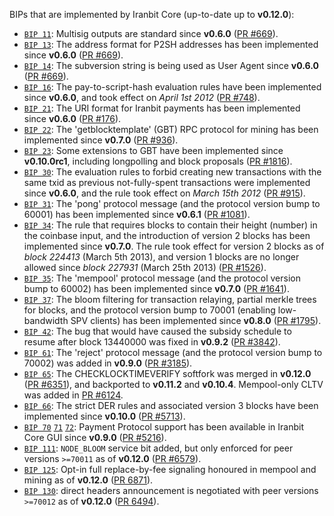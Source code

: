 BIPs that are implemented by Iranbit Core (up-to-date up to **v0.12.0**):

* [`BIP 11`](https://github.com/iranbit/bips/blob/master/bip-0011.mediawiki): Multisig outputs are standard since **v0.6.0** ([PR #669](https://github.com/iranbit/iranbit/pull/669)).
* [`BIP 13`](https://github.com/iranbit/bips/blob/master/bip-0013.mediawiki): The address format for P2SH addresses has been implemented since **v0.6.0** ([PR #669](https://github.com/iranbit/iranbit/pull/669)).
* [`BIP 14`](https://github.com/iranbit/bips/blob/master/bip-0014.mediawiki): The subversion string is being used as User Agent since **v0.6.0** ([PR #669](https://github.com/iranbit/iranbit/pull/669)).
* [`BIP 16`](https://github.com/iranbit/bips/blob/master/bip-0016.mediawiki): The pay-to-script-hash evaluation rules have been implemented since **v0.6.0**, and took effect on *April 1st 2012* ([PR #748](https://github.com/iranbit/iranbit/pull/748)).
* [`BIP 21`](https://github.com/iranbit/bips/blob/master/bip-0021.mediawiki): The URI format for Iranbit payments has been implemented since **v0.6.0** ([PR #176](https://github.com/iranbit/iranbit/pull/176)).
* [`BIP 22`](https://github.com/iranbit/bips/blob/master/bip-0022.mediawiki): The 'getblocktemplate' (GBT) RPC protocol for mining has been implemented since **v0.7.0** ([PR #936](https://github.com/iranbit/iranbit/pull/936)).
* [`BIP 23`](https://github.com/iranbit/bips/blob/master/bip-0023.mediawiki): Some extensions to GBT have been implemented since **v0.10.0rc1**, including longpolling and block proposals ([PR #1816](https://github.com/iranbit/iranbit/pull/1816)).
* [`BIP 30`](https://github.com/iranbit/bips/blob/master/bip-0030.mediawiki): The evaluation rules to forbid creating new transactions with the same txid as previous not-fully-spent transactions were implemented since **v0.6.0**, and the rule took effect on *March 15th 2012* ([PR #915](https://github.com/iranbit/iranbit/pull/915)).
* [`BIP 31`](https://github.com/iranbit/bips/blob/master/bip-0031.mediawiki): The 'pong' protocol message (and the protocol version bump to 60001) has been implemented since **v0.6.1** ([PR #1081](https://github.com/iranbit/iranbit/pull/1081)).
* [`BIP 34`](https://github.com/iranbit/bips/blob/master/bip-0034.mediawiki): The rule that requires blocks to contain their height (number) in the coinbase input, and the introduction of version 2 blocks has been implemented since **v0.7.0**. The rule took effect for version 2 blocks as of *block 224413* (March 5th 2013), and version 1 blocks are no longer allowed since *block 227931* (March 25th 2013) ([PR #1526](https://github.com/iranbit/iranbit/pull/1526)).
* [`BIP 35`](https://github.com/iranbit/bips/blob/master/bip-0035.mediawiki): The 'mempool' protocol message (and the protocol version bump to 60002) has been implemented since **v0.7.0** ([PR #1641](https://github.com/iranbit/iranbit/pull/1641)).
* [`BIP 37`](https://github.com/iranbit/bips/blob/master/bip-0037.mediawiki): The bloom filtering for transaction relaying, partial merkle trees for blocks, and the protocol version bump to 70001 (enabling low-bandwidth SPV clients) has been implemented since **v0.8.0** ([PR #1795](https://github.com/iranbit/iranbit/pull/1795)).
* [`BIP 42`](https://github.com/iranbit/bips/blob/master/bip-0042.mediawiki): The bug that would have caused the subsidy schedule to resume after block 13440000 was fixed in **v0.9.2** ([PR #3842](https://github.com/iranbit/iranbit/pull/3842)).
* [`BIP 61`](https://github.com/iranbit/bips/blob/master/bip-0061.mediawiki): The 'reject' protocol message (and the protocol version bump to 70002) was added in **v0.9.0** ([PR #3185](https://github.com/iranbit/iranbit/pull/3185)).
* [`BIP 65`](https://github.com/iranbit/bips/blob/master/bip-0065.mediawiki): The CHECKLOCKTIMEVERIFY softfork was merged in **v0.12.0** ([PR #6351](https://github.com/iranbit/iranbit/pull/6351)), and backported to **v0.11.2** and **v0.10.4**. Mempool-only CLTV was added in [PR #6124](https://github.com/iranbit/iranbit/pull/6124).
* [`BIP 66`](https://github.com/iranbit/bips/blob/master/bip-0066.mediawiki): The strict DER rules and associated version 3 blocks have been implemented since **v0.10.0** ([PR #5713](https://github.com/iranbit/iranbit/pull/5713)).
* [`BIP 70`](https://github.com/iranbit/bips/blob/master/bip-0070.mediawiki) [`71`](https://github.com/iranbit/bips/blob/master/bip-0071.mediawiki) [`72`](https://github.com/iranbit/bips/blob/master/bip-0072.mediawiki): Payment Protocol support has been available in Iranbit Core GUI since **v0.9.0** ([PR #5216](https://github.com/iranbit/iranbit/pull/5216)).
* [`BIP 111`](https://github.com/iranbit/bips/blob/master/bip-0111.mediawiki): `NODE_BLOOM` service bit added, but only enforced for peer versions `>=70011` as of **v0.12.0** ([PR #6579](https://github.com/iranbit/iranbit/pull/6579)).
* [`BIP 125`](https://github.com/iranbit/bips/blob/master/bip-0125.mediawiki): Opt-in full replace-by-fee signaling honoured in mempool and mining as of **v0.12.0** ([PR 6871](https://github.com/iranbit/iranbit/pull/6871)).
* [`BIP 130`](https://github.com/iranbit/bips/blob/master/bip-0130.mediawiki): direct headers announcement is negotiated with peer versions `>=70012` as of **v0.12.0** ([PR 6494](https://github.com/iranbit/iranbit/pull/6494)).
